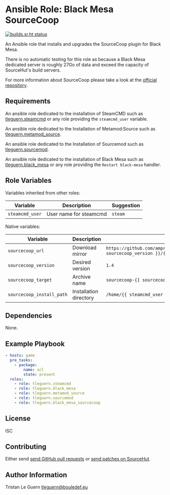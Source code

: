 # Ansible Role: Black Mesa SourceCoop

[![builds.sr.ht status](https://builds.sr.ht/~tleguern/ansible-role-black-mesa-sourcecoop.svg)](https://builds.sr.ht/~tleguern/ansible-role-black-mesa-sourcecoop?)

An Ansible role that installs and upgrades the SourceCoop plugin for Black Mesa.

There is no automatic testing for this role as because a Black Mesa dedicated server is roughly 27Go of data and exceed the capacity of SourceHut's build servers.

For more information about SourceCoop please take a look at the [official repository](https://github.com/ampreeT/SourceCoop).

## Requirements

An ansible role dedicated to the installation of SteamCMD such as [tleguern.steamcmd](https://github.com/tleguern/ansible-steamcmd) or any role providing the `steamcmd_user` variable.

An ansible role dedicated to the Installation of Metamod:Source such as [tleguern.metamod_source](https://github.com/tleguern/ansible-role-metamod-source).

An ansible role dedicated to the Installation of Sourcemod such as [tleguern.sourcemod](https://github.com/tleguern/ansible-role-sourcemod).

An ansible role dedicated to the installation of Black Mesa such as [tleguern.black_mesa](https://github.com/tleguern/ansible-role-black-mesa) or any role providing the `Restart black-mesa` handler.

## Role Variables

Variables inherited from other roles:

| Variable        | Description            | Suggestion |
|-----------------|------------------------|------------|
| `steamcmd_user` | User name for steamcmd | `steam`    |

Native variables:

| Variable                  | Description            | Default |
|---------------------------|------------------------|---------|
| `sourcecoop_url`          | Download mirror        | `https://github.com/ampreeT/SourceCoop/releases/download/v{{ sourcecoop_version }}/{{ sourcecoop_target }}` |
| `sourcecoop_version`      | Desired version        | `1.4` |
| `sourcecoop_target`       | Archive name           | `sourcecoop-{{ sourcecoop_version }}-bms.zip` |
| `sourcecoop_install_path` | Installation directory | `/home/{{ steamcmd_user }}/black-mesa/bms` |

## Dependencies

None.

## Example Playbook

```yaml
- hosts: game
  pre_tasks:
    - package:
        name: acl
        state: present
  roles:
    - role: tleguern.steamcmd
    - role: tleguern.black_mesa
    - role: tleguern.metamod_source
    - role: tleguern.sourcemod
    - role: tleguern.black_mesa_sourcecoop
```

## License

ISC

## Contributing

Either send [send GitHub pull requests](https://github.com/tleguern/ansible-role-black-mesa-sourcecoop) or [send patches on SourceHut](https://lists.sr.ht/~tleguern/misc).

## Author Information

Tristan Le Guern <tleguern@bouledef.eu>
